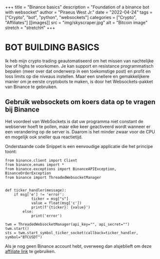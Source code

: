 +++
title = "Binance basics"
description = "Foundation of a binance bot with websocket"
author = "Piraeus West Jr."
date = "2022-04-24"
tags = ["Crypto", "bot", "python", "websockets"]
categories = ["Crypto", "Affiliates"]
[[images]]
  src = "img/skyscraper.jpg"
  alt = "Bitcoin image"
  stretch = "stretchH"
+++

# BOT BUILDING BASICS

Ik heb mijn crypto trading geautomatiseerd om het missen van nachtelijke low of highs te voorkomen. Je kan support en resistance programmatisch bepalen (meer over dat onderwerp in een toekomstige post) en profit en loss limits op die niveaus instellen. Maar een snellere en gemakkelijkere manier om je eerste cryptobots te maken, is door het Websockets-pakket van Binance te gebruiken.

## Gebruik websockets om koers data op te vragen bij Binance

Het voordeel van WebSockets is dat uw programma niet constant de webserver hoeft te pollen, maar elke keer geactiveerd wordt wanneer er een verandering op de server is. Daarom is het minder zwaar voor de CPU en mogelijk ook sneller qua reactietijd.

Onderstaande code Snippet is een eenvoudige applicatie die het principe toont:

```
from binance.client import Client
from binance.enums import *
from binance.exceptions import BinanceAPIException, BinanceOrderException
from binance import ThreadedWebsocketManager


def ticker_handler(message):    
    if msg['e'] != 'error':    
            ticker = msg["s"]  
            value = float(msg['c'])     
            print(f'{ticker}: {value}')
        else:
            print('error')

twm = ThreadedWebsocketManager(api_key="", api_secret="")
twm.start()
sts = twm.start_symbol_ticker_socket(callback=ticker_handler, symbol="BTCUSDT")

```

Als je nog geen Binance account hebt, overweeg dan alsjeblieft om deze [affiliate link](https://accounts.binance.com/en/register?ref=376981966) te gebruiken.